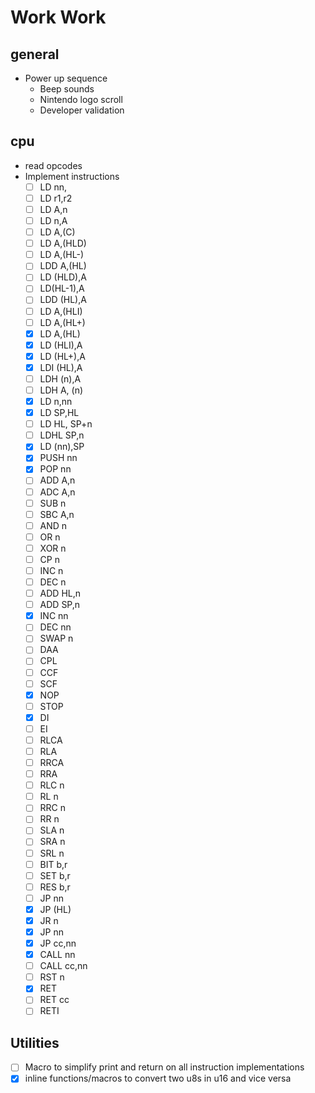 # Work Work

## general

  - Power up sequence
    - Beep sounds
    - Nintendo logo scroll
    - Developer validation

## cpu

  - read opcodes
  - Implement instructions
    - [ ] LD nn,
    - [ ] LD r1,r2
    - [ ] LD A,n
    - [ ] LD n,A
    - [ ] LD A,(C)
    - [ ] LD A,(HLD)
    - [ ] LD A,(HL-)
    - [ ] LDD A,(HL)
    - [ ] LD (HLD),A
    - [ ] LD(HL-1),A
    - [ ] LDD (HL),A
    - [ ] LD A,(HLI)
    - [ ] LD A,(HL+)
    - [X] LD A,(HL)
    - [X] LD (HLI),A
    - [X] LD (HL+),A
    - [X] LDI (HL),A
    - [ ] LDH (n),A
    - [ ] LDH A, (n)
    - [X] LD n,nn
    - [X] LD SP,HL
    - [ ] LD HL, SP+n
    - [ ] LDHL SP,n
    - [X] LD (nn),SP
    - [X] PUSH nn
    - [X] POP nn
    - [ ] ADD A,n
    - [ ] ADC A,n
    - [ ] SUB n
    - [ ] SBC A,n
    - [ ] AND n
    - [ ] OR n
    - [ ] XOR n
    - [ ] CP n
    - [ ] INC n
    - [ ] DEC n
    - [ ] ADD HL,n
    - [ ] ADD SP,n
    - [X] INC nn
    - [ ] DEC nn
    - [ ] SWAP n
    - [ ] DAA
    - [ ] CPL
    - [ ] CCF
    - [ ] SCF
    - [X] NOP
    - [ ] STOP
    - [X] DI
    - [ ] EI
    - [ ] RLCA
    - [ ] RLA
    - [ ] RRCA
    - [ ] RRA
    - [ ] RLC n
    - [ ] RL n
    - [ ] RRC n
    - [ ] RR n
    - [ ] SLA n
    - [ ] SRA n
    - [ ] SRL n
    - [ ] BIT b,r
    - [ ] SET b,r
    - [ ] RES b,r
    - [ ] JP nn
    - [X] JP (HL)
    - [X] JR n
    - [X] JP nn
    - [X] JP cc,nn
    - [X] CALL nn
    - [ ] CALL cc,nn
    - [ ] RST n
    - [X] RET
    - [ ] RET cc
    - [ ] RETI

## Utilities

- [ ] Macro to simplify print and return on all instruction implementations
- [X] inline functions/macros to convert two u8s in u16 and vice versa
